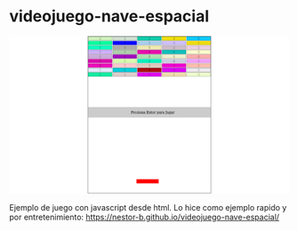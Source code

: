 # videojuego-nave-espacial

<img src="https://raw.githubusercontent.com/Nestor-B/Juego-Breakout/main/Captura%20de%20pantalla%20de%202021-10-06%2012-42-06.png">

Ejemplo de juego con javascript desde html.
Lo hice como ejemplo rapido y por entretenimiento: https://nestor-b.github.io/videojuego-nave-espacial/
